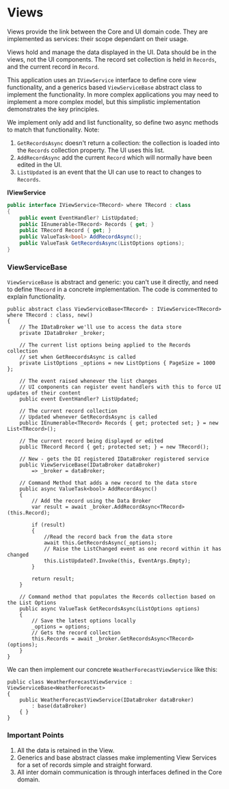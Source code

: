 # Views

Views provide the link between the Core and UI domain code.  They are implemented as services: their scope dependant on their usage.

Views hold and manage the data displayed in the UI.  Data should be in the views, not the UI components.  The record set collection is held in `Records`, and the current record in `Record`.

This application uses an `IViewService` interface to define core view functionality, and a generics based `ViewServiceBase` abstract class to implement the functionality.  In more complex applications you may need to implement a more complex model, but this simplistic implementation demonstrates the key principles.

We implement only add and list functionality, so define two async methods to match that functionality.  Note: 

1. `GetRecordsAsync` doesn't return a collection: the collection is loaded into the `Records` collection property.  The UI uses this list.
2. `AddRecordAsync` add the current `Record` which will normally have been edited in the UI. 
3. `ListUpdated` is an event that the UI can use to react to changes to `Records`. 

**IViewService**

```csharp
public interface IViewService<TRecord> where TRecord : class
{
    public event EventHandler? ListUpdated;
    public IEnumerable<TRecord> Records { get; }
    public TRecord Record { get; }
    public ValueTask<bool> AddRecordAsync();
    public ValueTask GetRecordsAsync(ListOptions options);
}
```

### ViewServiceBase

`ViewServiceBase` is abstract and generic: you can't use it directly, and need to define `TRecord` in a concrete implementation.  The code is commented to explain functionality. 
```
public abstract class ViewServiceBase<TRecord> : IViewService<TRecord> where TRecord : class, new()
{
    // The IDataBroker we'll use to access the data store
    private IDataBroker _broker;

    // The current list options being applied to the Records collection
    // set when GetReecordsAsync is called
    private ListOptions _options = new ListOptions { PageSize = 1000 };
    
    // The event raised whenever the list changes
    // UI components can register event handlers with this to force UI updates of their content
    public event EventHandler? ListUpdated;
    
    // The current record collection
    // Updated whenever GetRecordsAsync is called
    public IEnumerable<TRecord> Records { get; protected set; } = new List<TRecord>();

    // The current record being displayed or edited
    public TRecord Record { get; protected set; } = new TRecord();

    // New - gets the DI registered IDataBroker registered service
    public ViewServiceBase(IDataBroker dataBroker)
        => _broker = dataBroker;

    // Command Method that adds a new record to the data store
    public async ValueTask<bool> AddRecordAsync()
    {
        // Add the record using the Data Broker
        var result = await _broker.AddRecordAsync<TRecord>(this.Record);

        if (result)
        {
            //Read the record back from the data store
            await this.GetRecordsAsync(_options);
            // Raise the ListChanged event as one record within it has changed
            this.ListUpdated?.Invoke(this, EventArgs.Empty);
        }

        return result;
    }

    // Command method that populates the Records collection based on the List Options
    public async ValueTask GetRecordsAsync(ListOptions options)
    {
        // Save the latest options locally
        _options = options;
        // Gets the record collection
        this.Records = await _broker.GetRecordsAsync<TRecord>(options);
    }
}
```

We can then implement our concrete `WeatherForecastViewService` like this:

```
public class WeatherForecastViewService : ViewServiceBase<WeatherForecast>
{
    public WeatherForecastViewService(IDataBroker dataBroker)
        : base(dataBroker)
    { }
}
```

### Important Points

1. All the data is retained in the View.
2. Generics and base abstract classes make implementing View Services for a set of records simple and straight forward.
3. All inter domain communication is through interfaces defined in the Core domain.  